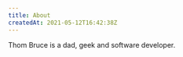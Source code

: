 ```yaml
---
title: About
createdAt: 2021-05-12T16:42:38Z
---
```


Thom Bruce is a dad, geek and software developer.

<map-view class='h-96' latitude='54.8925' longitude='-2.9329' zoom='12'></map-view>